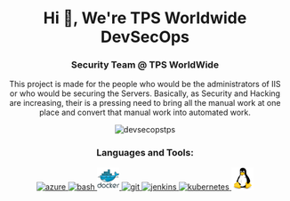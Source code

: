 <h1 align="center">Hi 👋, We're TPS Worldwide DevSecOps</h1>
<h3 align="center">Security Team @ TPS WorldWide</h3>
<p align=center> This project is made for the people who would be the administrators of IIS or who would be securing the Servers. Basically, as Security and Hacking are increasing, their is a pressing need to bring all the manual work at one place and convert that manual work into automated work. </p>
<p align="center"> <img src="https://komarev.com/ghpvc/?username=devsecopstps&label=Profile%20views&color=0e75b6&style=flat" alt="devsecopstps" /> </p>


<h3 align="center">Languages and Tools:</h3>
<p align="center" align="left"> <a href="https://azure.microsoft.com/en-in/" target="_blank" rel="noreferrer"> <img src="https://www.vectorlogo.zone/logos/microsoft_azure/microsoft_azure-icon.svg" alt="azure" width="40" height="40"/> </a> <a href="https://www.gnu.org/software/bash/" target="_blank" rel="noreferrer"> <img src="https://www.vectorlogo.zone/logos/gnu_bash/gnu_bash-icon.svg" alt="bash" width="40" height="40"/> </a> <a href="https://www.docker.com/" target="_blank" rel="noreferrer"> <img src="https://raw.githubusercontent.com/devicons/devicon/master/icons/docker/docker-original-wordmark.svg" alt="docker" width="40" height="40"/> </a> <a href="https://git-scm.com/" target="_blank" rel="noreferrer"> <img src="https://www.vectorlogo.zone/logos/git-scm/git-scm-icon.svg" alt="git" width="40" height="40"/> </a> <a href="https://www.jenkins.io" target="_blank" rel="noreferrer"> <img src="https://www.vectorlogo.zone/logos/jenkins/jenkins-icon.svg" alt="jenkins" width="40" height="40"/> </a> <a href="https://kubernetes.io" target="_blank" rel="noreferrer"> <img src="https://www.vectorlogo.zone/logos/kubernetes/kubernetes-icon.svg" alt="kubernetes" width="40" height="40"/> </a> <a href="https://www.linux.org/" target="_blank" rel="noreferrer"> <img src="https://raw.githubusercontent.com/devicons/devicon/master/icons/linux/linux-original.svg" alt="linux" width="40" height="40"/> </a> </p>


